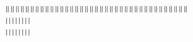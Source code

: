 <!-- ! !!!!!!!!! INIZIALIZZAZIONE !!!!!!!!!!!!!! !-->
<!-- progetto inizializzato con il comando in powershell 'composer create-project --prefer-dist laravel/laravel:^7.0 laravel-boolpress' -->
<!-- ? -1 db -->
<!-- creato db boolpress_db  aggancianto al file .env e cambiato nome db e psw e username in root-->
<!-- ? -2 authentication -->
<!-- installiamo i pacchetti di autentificazione con 'composer require laravel/ui:^2.4'
      Laraverl ui predispone pacchetti di autentificazione per registrazioni nuovi utenti, controllo di login,
     controller per mandare email per reimpostare la psw  il controller per il restante e lo spazio di archiviazione nomi -->
<!-- ? -2.1 vue -->
<!-- installiamo i pacchetti di vue --auth ('php artisan ui vue --auth') questo è possibile perche abbiamo installato il pack precedente di laravel ui -->
<!-- ?-2.1.1 attenzione -->
<!-- dopo l'installazione ci chiderà di fare'npm install && npm run dev' l'&& non funziona in powershell aprire il prompt con bash per avviare e attendere -->
<!-- ! allert con laravel ui ad oggi si usa ancora bootstrap 4 con jquery e popper.js -->
<!-- ? -3 migrate -->
<!-- dopo fatto tutto bisogna andare a fare una migrazione per connettere le tabelle create da laravel ui con il server (crea le cartelle di psw e utente e tutti i collegamenti per la 'protezione') -->
<!-- ? -4 login -->
<!-- dopo l'avvio del server(npm artisan serve) facciamo la registrazione ' simone-agentelazio -password' -->
<!-- dopo la registrazione eliminiamo la rotta per essa con un array in Auth e aggiungiamo ['register' => false] per non permettere altre registrazioni   -->
<!-- ? -5 refactoring -->
<!-- all'interno dell resources\ views creiamo le cartelle admin e guest grazie alle quali andremo a dividere tra ciò che vedrà l'amministratore e ciò che vedrà l'utente -->
<!-- cambiare le varie rotte tra web e homeController che riportano alle view -->
<!-- per cambiare la landing page da home ad admin bisogna cambiare ...public const HOME = '/home';.... in app/Providers/RouteServiceProvider.php  -->
<!-- cambiamo in guest/welcome in guest/home (cambiare anche la route in web.php) -->
<!-- ? -6 controller admin-->
<!-- creiamo un contoller per gestire le rotte admin con il comando 'php artisan make:controller Admin/HomeController -->
<!-- eliminiamo il controller middleware in home controller (non admin ma quello libero 'guest') -->
<!-- ? -7 web -->
<!-- aggiungiamo il middleware(auth) alla route /Admin cosi da non scriverlo nel controller -->
<!-- creiamo un group dove inserire le rotte che hanno admin/... , il middleware , il name della rotta. il prefix, il name space-->
<!-- ? -8 model -->
<!-- cereiamo il models del post (oggetto del nostro progetto) e la relativa migration per il server con il comando 'php artisan make:model Models/Post -m' -->
<!-- andiamo a modificare i paramiti della migration che creerà le nostre colonne nel db $table.... andando ad aggiungere i relativi parametri per definire il tipo di dato nel db (unique, string('title',50) ecc..) -->
<!-- in caso non sia stata creata dal comando nella migration dobbiamo aggiungere la parte relativa alla funzione down per il role back -->
<!-- lanciamo la migration con il comando ?php artisan migrate' e creiamo la nostra 'tuple ' nel db -->
<!-- ? -9 controller 'Posts'-->
<!-- creazione controller per la parte Post'lato back per le crud'  con il comando php artisan make:controller Admin/PostContoller --resource (con resource ci creerà tutte le funzioni crud nel controller in automatico ) -->
<!-- nel PostController agganciamo il modello creato precedentemete  use App\Models\Post -->
<!-- andiamo a collegare tutte le rotte in web.php utilizzando Route::resource... per prendere tutte le rotte inserite nel controller relativo al post -->
<!-- inserendo le rotte nel group admin tutte le rotte erediteranno i valori inseriti precedentemente nelle specifiche del group -->
<!-- ? - 10 CRUD POST  Admin (back and)-->
<!-- # index  (R)-->
<!-- andiamo a creare le pagine blade per le crud -->
<!-- specifichiamo in PostsController le rotte e creiamo le pagine di riferimento .  -->
<!-- possiamo inserire anche un order by  e scrivere qui anche linguaggio sql facendo $post=DB::query('.............')-->
<!-- Cominciamo con l'index nel controller e creiamo la pagina 'rotta presente nel view' in views/admin/index-->
<!-- nel layout presente di base in laravel ui è gia caricato il link per js css ecc -->
<!-- ! laravel ui usa bootsrap 4 -->
<!-- utilizzando carbon possiamo stilizzare le date -->
<!-- andiamo nella sezione del modello 'in questo caso Posts' importiamo Carbon con 'use Carbon\Carbon; -->
<!-- all'interno della classe model andremo a creare una funzione che grazie a parametri esterni ci permetterà di restituire una data     public function getFormattedDate($column, $format = 'd-m-Y H:i:s')
    {
        return Carbon::create($this->$column)->format($format);
    } -->
<!--# Show (R)  -->
<!-- creiamo un file show dove andremo a descrivere il dettaglio del post  poi andiamo nel controller e passiamo il dettaglio del'articolo (id) all view-->
<!-- in Laravel con la laravel dependency inception possiamo passare alle view direttamente il parametro del dettaglio senza andare a specificare il parametro tramite il quale ciò avviene -->
<!-- * pagination  -->
<!-- in laravel possiamo paginare  i risultati semplicemente impostando al posto di all nel controller di riferimento paginate e tra parentisi impostare la relets dei risultati  -->
<!-- dopo fatto questo nella pag della view di riferimento arriverà un parametro che noi possiamo prendere con  {{ $posts->links() }} per far apparire i link delle pagine dei post mancanti -->
<!-- andiamo ad imposta le rotte nei pulsanti della index -->
<!-- ! il punsante della cancellazione -->
<!-- il pulsante delete non deve restituire una pagina e la chiamata che deve eseguire è la delete ma lo facciamo con un form ---- vai a delete per ulteriori dettagli  -->
<!-- # CREATED (C) -->
<!-- visto che created e edit condividono lo stesso form ma con delle differenze per non entrare in un errore adiamo ad inizializzare una istanza vuota che in un secondo momento andremo a controllarne l'esistenza con la presenza o meno dell'id per visualizzare il form di creazione o modifica  -->
<!-- nel form in blade ricordarsi di mettere il name nei vari input dando ad esso il nome del parametro che troveremo in tabella -->
<!-- l'action porta allo store -->
<!-- inserire il token di autentificazione -->
<!-- # Edit () -->
<!-- nel controller passiamo alla view tutta l'istanza del post perché avremo i campi pre fillati da modificare, utilizziamo la depended inception -->
<!-- essendo un form pre fillato andremo ad aggiungere il value all'input   -->
<!-- andiamo ad unificare il form creando un include in resource ed includendo il'componente dove serve (create ed editi)'-->
<!-- andiamo a modificare il form del post per renderlo universale sia per il create che per l'edit -->
<!-- controlliamo l'esistenza del post passato tramite controller e andiamo ad impostare il metodo di output  -->
<!-- per l'update avremo bisogno del method patch mentre per lo store andrà bene il method post -->

<!-- #Store -->
<!-- nello store ci arrivano tutti i campi compilati dal form proveniente da create -->
<!-- recuperiamo i dati  da request -->
<!-- utilizziamo fill per comporre l'istanza aggiungiamo lo slug , salviamo , e facciamo un redirect allo show passando il post con compact -->
<!-- # update -->
<!-- nell' update ci arriva l'id del post ma andando ad usare la depended inception prendiamo tutta l'istanza-->
<!-- prendiamo in $data i dati ricevuti da request aggiungiamo lo slag e facciamo l'update -->
<!-- # DESTROY (D) -->
<!-- nel post controller andiamo nella funzione destroy e impostiamo i parametri della dependence inception per prendere il post specifico , poi applichiamo al post la funzione delete e nel return facciamo un redirected all'index -->
<!-- con la whit possiamo passare alla nuova index che è passata pre la funzione destroy una coppia di chiave valore con la quale andremo a creare un aller per l'avvenuta cancellazione ... questa coppia si chiama variabile di sessione che ha vita fino al prossimo refresh della pagina -->
<!-- in index prendiamo la variabile di sessione con l' @if(session(e il cosa abbiamo passato dal controller )) -->
<!-- * allert di conferma -->
<!-- creiamo un allert di conferma per la cancellazione , nel layout deve essere specificato uno yeld(segnaposto) per inserire il nostro eventuiale script poi apriamo una sezione nella nostra index e apriamo il tago script -->
<!-- creiamo la costante per prendere i bottoni e con la funzione 'document.querySelectorAll('')'     prendiamo tutti i btn elimina presenti in pagina (avremo usato getelementbyid se i FORM da prendere erano 1) e selezioniamo con i SELETTORI CSS LA CLASSE delete button -->
<!-- con un ciclo andiamo ad attaccare a tutti i form di delete un eventListener per rimanere in attesa dello scatenarsi dell'evento submit del btn al suo interno e blocchiamo il flusso dell'evento del form con e.preventDefault poi con confirm attendiamo che l'utenti confermi o meno se conferma si riprende con il submit senno l'esecuzione rimarrà annullata -->

<!-- ? -11 API -->
<!-- all'interno di routs/api.php possiamo creare le nostre rotte api per esporre i nostri dati e vederli sia dalla nostra app che da altre api -->
<!-- il processo rimane sempre lo stesso ... creiamo una rotta , creiamo un controller , nel controller leggo il modello , con eloquent prendo quello che mi serve e poi do una risposta-->
<!-- # CRUD API -->
<!-- creiamo un controller saparato in una carella a parte perciò eseguiamo il comando :'php artisan make:controller Api/PostController --api'  che ci creerà la cartella con un controller apposta per le api eliminando le funzioni che non ci servono -->
<!-- creiamo un RouteGroup per evitare di mettere sempre api\Post controller e poi andiamo a definire il la funzione index nel controller api -->
<!-- nel controller andiamo a definire il  modello del Post -->

<!-- ? INDEX -->
<!-- andiamo nella funzione index , prendiamo tutti i post con $posts = Post::all();   il suo risultato è una collection ma nella funzione return response()->json($posts) json si aspetta un array .... usando laravel questo problema si risolve in automatico  , per mandare piu dati dobbiamo mandare la risposta json con compact json(conpact('posts','frutta','verdura'))  -->
<!-- ? SHOW -->
<!-- nella funzione show restituiamo il json di uno specifico post perciò inseriamo l'ID -->
<!-- in route/api.php andiamo a definire la rotta dell'api show -->
<!-- in post controller usiamo la dependency inception per prendere l'istanza del modello  -->
<!-- ? DESTROY-->
<!-- nella destroy non mi aspetto di ritornare dietro un json ma uno status  Post::destroy($id);  return response(' ', 204); -->

<!-- % category -->
<!-- andiamo a creare le categorie  -->
<!-- creiamo sia il modello della categoria che la migration con il comando php artisan make:model Models/Category -m -->
<!-- laravel riconosce il plurale delle lettere che finiscono con la y mettendo ies per il plurale  -->
<!-- definiamo le funzioni up e down (role back) delle categorie -->
<!-- poi lanciamo al migration php artisan migrate -->
<!-- creiamo un seeder per riempire il db delle category con il comando php artisan make:seeder CategoriesTableSeeder -->
<!-- aggiungiamo la table al DatabaseSeeder.php cosi in caso di refresh verrà fatto tutto in automatico insieme ai post  -->
<!-- lanciamo il comando php artisan db:seed --class=CategoriesTableSeeder per caricare solo le category nel db -->
<!-- % relazione category post -->
<!-- # in questa situazione diremo albitrariamente che un post può avere solo una categoria poi la cambieremo -->
<!-- creiamo una relazione tra la tabella category e i post  -->
<!-- in questo caso sarà una relazione uno(category) a molti(post)  -->
<!-- perciò la principale sarà category e la foren key la prenderà la secondaria che sarà post -->
<!-- ?mod table -->
<!-- dobbiamo inserire nella tabella del modello dipendente la colonna della foren key riferita all'id della dominante (category_id) , per aggiungere la colonna dobbiamo fare una migration . creiamo la migration : php artisan make:migration add_foreign_category_id_on_posts_table --table=posts -->
<!-- nella migration della tabella POSTS definiamo la colonna (solo la colonna non di cosa si occupa ) $table->unsignedBigInteger('category_id')->after('id')->nullable();     la agganceremo alla colonna category id , inseriremo questa colonna dopo la colonna id . e questa colonna sarà nullable (non obligatoria ) cosi potremo creare post senza categorie e non rischieremo di rompere tutto visto che già esistono post che non avevano questa colonna inserita precedentemente -->
<!-- specifichiamo che la colonna è una foreign key category_id che fa riferimento alla colonna id della tabella categories e che se viene eliminata una categoria non viene eliminato il post ma questa fk viene settata su null  $table->foreign('category_id')->references('id')->on('categories')->onDelete('set null')  -->

<!-- dobbiamo inserire le specifiche per il rol back  -->
<!-- eliminiamo il vincolo inserendo il nome che viene composto direttamente da laravel in questo modo : nome tabella + _ (posts_) , nome colonna +_ (category_id), tipo di vincolo (foreign) = $table->dropForeignKey('posts_category_id_foreign'); -->
<!-- eliminiamo la colonna con $table->dropColumn('category_id') -->
<!-- lanciamo la migrazione php artisan migrate -->
<!-- ?relazione model -->
<!-- nei modelli di post e category andiamo a creare le funzioni per le relazioni
post->category
public function category(){return $this->belongsTo('App\Models\Category'); }
category _> post
  public function Posts(){ return $this->hasMany('App\Models\Post'); } -->

<!-- inserite tutte le varie relazioni lato db e lato model andiamo a modificare il form per inserire la category nell' edit e nel create -->
<!-- ?change form -->
<!-- inseriamo una selected e modifichiamo id e inseriamo il name per mandare i dati nel db , lo chiameremo perciò con il nome della tabella  -->
<!-- dall'Admin post controller ci passeremo le categorie presenti nel db per creare le option della select nel form -->
<!-- nel post controller (admin) passiamo il modello category e poi   lo passiamo nel compact di create -->
<!-- ora nel form arrivano i dati relativi a categories -->
<!-- cicliamo su questi dati e stampiamo il nome e come valore dobbiamo restituire l'id -->
<!-- dopo aver premuto il pulsante salva si passa in store dove dovremo andare ad aggiungere la colonna categories nella cartella dei dati da fillare -->
<!-- validiamo la category senza value(nessuna categoria)
 'category_id' => 'nullable|exists:categories,id' controlla se il valore inserito è nella tabella categories, colonna id altrimenti metti null -->
 <!-- NELLO SHOW GESTIAMO IL SENZA CATEGORIA CON UN IF -->

||
||
||
||
||
||
||
||
||
||
||
||
||
||
||
||
||
||
||
||
||
||
||
||
||
||
||
||
||
||
||
||
||
||
||
||
||

<!-- ? VUE -->
<!-- in questa applicazione gestiremo la parte admin da laravel e la parte user experience con vue  -->
<!-- andiamo a creare in web.php una rotta di fallback cioè una rotta generiche ... una rotta che intercetta tutte le rotte che non possono entrare (per un motivo o per un altro ) nelle rotte create per l'admin o le auth
Route::get('{any?}', function () {
    return view('guest.home');
})->where('any', '.*');-->

<!--'{any?}' -> è un parametro dinamica che sta per 'accetta qualsiasi cosa'
where('any', '.*'); -> è una espressione regolare che dice prendi any che può essere di qualsiasi tipo qualsiasi carattere e in qualsiasi quantità
-->
<!--  nella guest home blade andiamo a gestire la nostra classica pagina html dove inseriremo vue . importiamo css e js dalle classiche rotte di compilazione -->
<!-- # problem compilazione js -->
<!-- essendo che abbiamo diviso tutto tra back e font andiamo a dividere anche la compilazione di js  -->
<!-- andiamo in resources / js e creiamo un nuovo file per il (front 'user') e in questo file inseriremo tutto lo script che andrà poi compilato da webpack -->
<!-- in app (back) andremo a lasciare (per quello che serve a noi in questo momento ) solo l'importazione di bootstrap ' che usa js per le modali e altre utility e in front -->
<!-- andiamo poi in webpack  e gli diciamo di compilare anche il nostro file front.js -->
<!-- # cambiamo la predisposizione di vue  -->
<!-- in resources/js/components prendiamo il file .vue e lo rinominiamo in App.vue-->
<!-- andiamo poi ad impostare vue come il solito
<script>
    export default {
        name:"App",
    }
</script>
  -->
<!-- in front.js andiamo a preparare lo scaffolding per la compilazione a componenti nel quale andiamo a importare il componente madre 'App'  -->
<!--
window.Vue = require("vue");
import App from "./components/App.vue";
const app = new Vue({
    el: "#root",
    render: h => h(App)
});
-->
<!-- con questo codice andiamo a dire a JS di importare vue , importare il componente app vue, inizializza una nuova applicazione che parte dall'elemento con id #root e come render della home sarà il componente app   -->
<!-- webpack compilerà il tutto e con npm run dev lo faremo compilare -->
<!-- potremo fare lo stesso con sass per  importare 2 file separati uno per il back(admin9 e uno per il front(guest)-->
<!-- * Nella views gust  -->
<!-- Dove andremo ad impostare il div con id root per vue andiamo ad inserire il template di html dove andremo a caricare il link per il css e le varie cdn se ne avremo bisogno e cosa importante nel body sarà presente solo il div con id root e in fine importiamo lo script 'front' dove abbiamo impostato la compilazione di vue  -->
<!--* Vue components -->
<!-- creiamo un componente esterno per importare l'header  -->
<!-- importiamo il componente in app -->
<!-- passiamo parte del titolo dell'header con prop -->
<!-- prepariamo il componente a ricevere le prop impostando in export e utilizzando la prop nel template -->
<!-- nel componente madre passiamo la prop o direttamente nel componente(no bind) o passando una proprietà 'un array|| un oggetto'(bind = dinamico) presente in data -->
<!-- # dopo le crud api -->
<!-- creiamo un componente per mostrare la lista dei post nella home guest -->
<!-- in data passiamo un array posts vuoto che andremo a riempire tramite una chiamata api che faremo nella sezione methods -->
<!-- la chiamata api in vue la faremo con axios che è gia installato in laravel a noi basta importarlo nel componente che farà la chiamata , ma possiamo importare axios a livello globale importandolo in front.js che carica vue -->
<!-- windows.axios = require("axios");    all'oggetto windows passiamo l'intera istanza di axios -->
<!-- per usare la proprietà axios non serve specificare window.axios nei file js ma solo axios -->
<!-- creiamo la funzione getPosts dove useremo axios per la chiamata prima prepariamo la Base uri per l'indice http e montiamo la chiamata, in catch troveremo gli errori che stamperemo con un consol log e in then la risposta della chiamata  -->
<!-- una volta creata la funzione bisognerà chiamarla e in questo caso la faremo chiamare in automatico alla creazione della pagina mettendola in create( questa funzione si chiama Lifecycle methods  ) -->
<!-- ora mettiamo i posts della chiamata nell'array vuoto messo precedentemente in data -->
<!-- * creiamo un componente card  -->
<!-- cicliamo sul componente per far creare tante card quante sono i post nel db e passiamo i dati del singolo post alla card per stamparlo tramite le prop -->
<!-- creiamo nella crd un method per formattare la data, useremo il Date di js... js formatta i mesi a partire da zero perciò aggiungeremo 1-->
<!-- ? vue loading -->
<!-- impostiamo un loading fino a quando la pagina non ha caricato tutti i post da mostrare -->
<!-- impostiamo in PostList che è colui che si occupa della chiamata il parametro loading in false di defaulter e lo settiamo  in true al momento dell'avvio della chiamata e false alla fine e gestiamo l'errore -->
<!-- creiamo un componente a parte per il loader e lo mettiamo nei componenti generali di vue -->
<!-- usiamo lo spinner di bootstrap 4 -->
<!-- una volta incorporato il componente facciamo su un v-if che si attiva solo nella partenza della chiamata e si elimina alla conclusione -->
<!-- ? pagination vue api  -->
<!-- senza la paginazione della api abbiamo un array sul quale giriamo per stampare la card ma con paginate ci viene restituito un array di informazioni con un data di elementi specifici che abbiamo richiesto in paginate -->
<!-- per risolvere questo problema andiamo a modificare la ress.data in ress.data.data -->
<!-- possiamo usare una nomenclatura che si chiama destructuring  al posto di this.posts = res.data.data; scriviamo const { data } = res.data;    this.posts = data;   questo sta per 'estraimi da res.data i data ma possiamo estrarre anche tutte le altre variabili  come in questo caso la pagina corrente e l'ultima pagina rispettando però la nomenclatura restituita da laravel nella chiamata api che possiamo vedere da postman
const { data, current_page, last_page } = res.data; -->
<!-- #inseriamo i link alle pagination -->
<!-- prendiamo da bootstrap il modello della paginazione e lo andiamo a modificare -->
<!-- avendo preso con il destructuring dal data anche pagina corrente e il numero totale di pagine possiamo gestire se far comparire o meno i pulsanti avanti e indietro della paginazione ciclando sopra con un vif e dicendo fai vedere il pulsante si la pagina corrente è maggiore di 1 (previous) o se la pagina corrente è minore dell valore dell'ultima pagina (next) -->
<!-- nella chiamata api rendiamo il parametro della pagina dinamica passandolo dalla funzione get post (se non viene passato nessun valore la chiamata restituisce la pagina 1 ) così da poter rendere funzionanti i pulsanti previous e next i quali renderemo funzionanti agganciando un evento vue one-click che andrà ad aggiungere o togliere uno al data della chiamata e farà eseguire una nuova chiamata -->
<!-- con un ciclo for andiamo a stampare i numeri delle pagine con i relativi link  -->
<!-- impostiamo la classe active dinamica solo alla veridicità di una condizione se current.page = index del ciclo for -->
<!-- visto che avremo un pagination sia sopra che sotto i post creiamo un componente e importiamolo  -->
<!-- #emit da pagination a postList.vue -->
<!-- andiamo a creare un emit dal figlio al padre per andare a dire al padre che è sto premuto un bottone e deve fare qualcosa -->
<!-- nel nostro caso facendo $emit('onPageChange', currentPage - 1) sul pulsante figlio emetemiamo un evento e passiamo dei parametri -->
<!-- quando verrà scatenato l'evento il padre lo intercetterà e farà partire la funzione changePage che in methods chiamerà la funzione getposts che utilizzerà i dati passati con(page) -->
<!-- ? order data api dinamici -->
<!-- richiediamo in maniera dinamica l'ordine alla chiamata api   -->
<!-- andremo ad agiungere alla chiamata il parametro order -->
<!-- in post controller api / index all'orderby al posto di asc o desc mettiamo un parametro dinamico $order  prima andiamo a definire order che prenderemo dalla query con $request->query('order') ?? 'asc' e con il codiscing operator andremo a dare un default -->
<!-- in post list nella chiamata andremo ad aggiungere un parametro order &order=${this.order} che in data andremo a definire dando un default  order: "desc", -->
<!-- andiamo a creare un btn che con il metodo @click="toggleOrder() chiamerà la funzione che cambiera asc in desc o viceversa e rifarà la chiamata poi blindando la classe e con il ternario faremo vedere o meno un colore in base al valore attuale di order -->

\|
\|
\|
\|
\|
\|
\|
\|

<!-- ? Seeders -->
<!-- i seeders  servono per popolare in automatico le tabelle -->
<!-- possiamo creare tanti seeder quante sono le tabelle  -->
<!-- con il comando php artisan make:seeder NomedellatabellaTableSeeder -->
<!-- php artisan make:seeder PostsTableSeeder ---- avviato questo comando creato file in database/seeds-->
<!-- nel file seeder/PostsTableSeeder creeremo la logica per la creazione dei record sul db (le tuple)-->
<!-- possiamo partire da un un array associativo per i dati (in questo caso dati per la creazione dei nostri post) che conterranno title , content, image, slug  -->
<!-- giriamo sul nostro array e instanziamo un nuovo Post assegniamo i valori in base alle colonne o a mano o con fill ( bisogna poi impostare i parametri fillable nel model ) -->
<!-- una volta creato per avviare il seeder facciamo partire il comando : 'php artisan db:seed --class=PostsTableSeeder ' -->
<!-- in DatabaseSeeder possiamo elencare tutti i nostri seeder e in una volta sola cliamarli tutti insieme con lo stesso comando di prima ma senza la --class -->
<!-- # per vuotare tutto il db e resettare tutte le tuple di tutto il db usiamo php artisan migrate:refresh  -->

<!-- ? FAKER -->
<!-- in laravel possiamo creare dei dati fake ma plausibili per popolare il nostro db di dati verosimili per lo sviluppo  -->
<!-- bisogna disinstallare il vecchio pacchetto di fzaninotto installato di serie con :' composer remove fzaninotto/faker' ed installare il nuovo con :'composer require fakerphp/faker' -->
<!-- importiamo il 'modello faker' use Faker\Generator as Faker; e impostimao la funzione run come primo parametro dicendogli di usare la classe Faker e tutti i suoi metodi -->
<!-- non avendo più un array di riferimento useremo un ciclo for per dire quante tuple creare per riempire i dati  -->
<!-- passiamo i parametri prendendoli dalla docs di faker php  -->
<!-- inseriamo il parametro str del metodo string per lo slug (lo inseriamo noi ) -->
<!-- lanciamo il comando per il seed -->

<!-- ? validation -->
<!-- le validazioni le facciamo nei campi di interazione con la persona fisica che utilizza l'applicativo percio nel nostro caso lo faremo dove ci sono i form ( in store e in update) -->
<!-- prendiamo con $request i dati provenienti dal form e con il valore del campo di input facciamo le nostre validazioni  -->
<!-- se non viene passata una validazione si vieni rendirizzati verso la stessa pagina da dove è partita kla richiesta ma con l'agiunta della errorsbag che andremo a leggere con $errors nella stessa pagina -->
<!-- creiamo un if dove vedremo se c'è una proprietà nella pg con $errors e creiamo un allert per leggere gli errori  -->
<!-- possiamo customize i messaggi di errore sia per tipo sia per tipo specifico in un dato input   -->
<!-- apriamo un array di seguito alla validazione nel Post controller ' von i : possiamo prendere alcuni valori nel campo di appartenenza '-->
<!-- in edit che abbiamo la situazione dove modificando i dati potremo avere la necessità di baypassare la validazione unique essendo che non modifichiamo obbligatoriamente un campo che dovrebbeessere unico  -->
<!-- nella validazione lato controller update andremo a modificare la stringa del campo unique e creando un array andremo a dettare alcune regole per far saltare il controllo alla tuple con l'id che stiamo modificando -->
<!-- sostituiamo la stringa del tipo di controllo inserendo la classe Rule:: (Rule::unique('posts')->ignore($post->id))  Rule ovviamente va importata nel controller-->
<!-- andiamo nei campi del form ed aggiungiamo old per evitare che in caso di errore si refreschi il valore inserito precedentemente -->
<!-- aggiungiamo l'errore sotto il campo oggetto dell'errore e stampiamo l'errore ... grazie a bootstrap usiamo le classi css e la logica per vedere se c'è un errore  @error('title')   @enderror  controlla se c'è un errore nel campo title   con la classe invalid-feedback(bootstrap) mettiamo un div che in caso venga scritta la classe is invalid 'il che vuol dire se ha trovato un errore' farà apparire il div nella quale scriveremo l'errore -->

\|
\|
\|
\|
\|
\|
\|
\|

<!-- % RELAZIONI TRA LE TABELLE -->
<!-- dobbiamo andare a creare una relazione tra le varie tabelle  -->
<!-- le relazioni tra tabelle si hanno unendo in una tabella una foreign key dell'altra -->
<!-- !1 creare la colonna nel db  -->
<!-- !2 specificare la relazione nel modello   -->
<!-- #relazione uno a molti -->
<!-- one to many: nel nostro caso nella relazione tra post e utenti un utente avrà molti post ma i post un solo utente perciò è una relazione uno(utente || forte'che può esistere da solo') a molti(post ||debole 'esiste solo se legato con un utente')
, sia l'utente che i post avranno una loro tabella con i vari dati e gli id , per creare una relazione andremo a relazionare l'id dell'utente ai molti id della tabella che di conseguenza prenderà la foren key (l'id principale'del creatore' della dipendenza ) del'utente -->
<!-- per agiungere una foreign key ad una tabella già esistente abbiamo bisogno di una migration '-->
<!-- con laravel andremo a creare una migration con una colonna di tipo $table->unsignedBigInteger('user_id') e poi creeremo la relazione (VINCOLO)  l'id , $table->foreign('user_id')->reference('id)->on('user_id') che si traduce in "all'interno di questa migration che fa riferimento alla tabella posts aggiungi una colonna user_id(" $table->unsignedBigInteger('user_id')") e poi gli diciamo : questa migration contiene una foreign key  che sarebbe user id ( $table->foreign('user_id')) che fa riferimento all'id ("reference('id)") contenuto nella tabella users (on('user_id')), se seguiamo le convenzioni possiamo usare al posto delle 2 operazioni separate : $table->foreingn('user_id')->constraind()  -->
<!-- nella cancellazione (roll back) dovremo prima togliere il vincolo e poi eliminare la tabella nel db  -->
<!-- queste relazioni non saranno solo a livello tabellare (database) ma anche a livello modelli  -->
<!-- come abbiamo detto prima le relazioni sono bidirezionali cioè l' user è relazionato con i post (uno a molti ) e il post lo è con l'user (uno ad uno) -->
<!-- % model  -->
<!-- nel modello andremo a definire la relazione creando un metodo specifico ritornando la relazione con la tabella -->
<!-- nel nostro caso la predominante sarà user(uno) e la secondaria sarà posts(molti) -->
<!-- nel model di user avremo hasMany() :  Class User extends Model { public function posts(){ return $this->hasMany('App\Post')}} -->
<!-- nel model di post avremo belongsTo() :  Class Post extends Model { public function user(){ return $this->belongsTo('App\User')}} -->
<!-- #relazione diretta uno a uno  -->
<!-- user con info_user(dati specifici dell'utente) -->
<!-- nella relazione uno ad uno  ci sarà sempre una predominante(principale) rispetto all'altra , nel nostro caso il modello principale sarà user e il secondario sarà user info perche un utente può esistere senza delle info specifiche ma le info non possono esistere senza un utente -->
<!-- nel modello della predominante andremo a creare una funzione (metodo) pubblica/o nel quale andremo a restituire il tipo di relazione hasOne() e che avrà come nome della funzione il nome del modello secondario in camel case : Class User extends Model { public function UserInfo(){ return $this->hasOne('App\UserInfo')}} -->
<!-- nel modello secondario andremo a fare la stessa cosa ma la relazione sarà belongTo()    : Class UserInfo extends Model { public function user(){ return $this->belongsTo('App\User')}} -->
